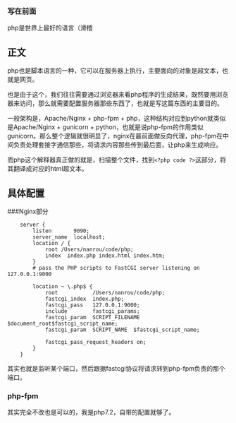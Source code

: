 ### 写在前面

php是世界上最好的语言（滑稽

## 正文

php也是脚本语言的一种，它可以在服务器上执行，主要面向的对象是超文本，也就是网页。

也是由于这个，我们往往需要通过浏览器来看php程序的生成结果，既然要用浏览器来访问，那么就需要配置服务器那些东西了，也就是写这篇东西的主要目的。

一般架构是，Apache/Nginx + php-fpm + php，这种结构对应到python就类似是Apache/Nginx + gunicorn + python，也就是说php-fpm的作用类似gunicorn。那么整个逻辑就很明显了，nginx在最前面做反向代理，php-fpm在中间负责处理套接字通信那些，将请求内容那些传到最后面，让php来生成响应。

而php这个解释器真正做的就是，扫描整个文件，找到`<?php code ?>`这部分，将其翻译成对应的html超文本。

## 具体配置

###Nginx部分

```
    server {
        listen       9090;
        server_name  localhost;        
        location / {
            root /Users/nanrou/code/php;
            index  index.php index.html index.htm;
        }
        # pass the PHP scripts to FastCGI server listening on 127.0.0.1:9000
        
        location ~ \.php$ {
			root           /Users/nanrou/code/php;
            fastcgi_index  index.php;
            fastcgi_pass   127.0.0.1:9000;
            include        fastcgi_params;
            fastcgi_param  SCRIPT_FILENAME  $document_root$fastcgi_script_name;
            fastcgi_param  SCRIPT_NAME  $fastcgi_script_name;

            fastcgi_pass_request_headers on;
        }
    }
```

其实也就是监听某个端口，然后跟据fastcgi协议将请求转到php-fpm负责的那个端口。

### php-fpm

其实完全不改也是可以的，我是php7.2，自带的配置就够了。